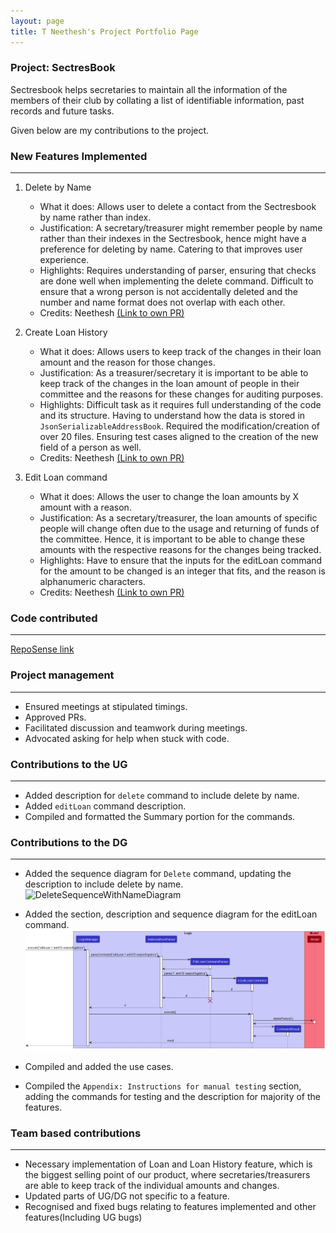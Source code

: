 ```yaml
---
layout: page
title: T Neethesh's Project Portfolio Page
---
```


### Project: SectresBook

Sectresbook helps secretaries to maintain all the information of the members of their club by collating a list
of identifiable information, past records and future tasks.

Given below are my contributions to the project.

### New Features Implemented

---------------------------------
1. Delete by Name
   * What it does: Allows user to delete a contact from the Sectresbook by name rather than index.
   * Justification: A secretary/treasurer might remember people by name rather than their indexes in the Sectresbook, hence might have a preference for deleting by name. Catering to that improves user experience.
   * Highlights: Requires understanding of parser, ensuring that checks are done well when implementing the delete command. Difficult to ensure that a wrong person is not accidentally deleted and the number and name format does not overlap with each other.
   * Credits: Neethesh [(Link to own PR)](https://github.com/AY2223S1-CS2103T-W12-2/tp/pull/57)

2. Create Loan History
   * What it does: Allows users to keep track of the changes in their loan amount and the reason for those changes.
   * Justification: As a treasurer/secretary it is important to be able to keep track of the changes in the loan amount of people in their committee and the reasons for these changes for auditing purposes.
   * Highlights: Difficult task as it requires full understanding of the code and its structure. Having to understand how the data is stored in `JsonSerializableAddressBook`. Required the modification/creation of over 20 files. Ensuring test cases aligned to the creation of the new field of a person as well.
   * Credits: Neethesh [(Link to own PR)](https://github.com/AY2223S1-CS2103T-W12-2/tp/pull/99)
   
3. Edit Loan command
   * What it does: Allows the user to change the loan amounts by X amount with a reason.
   * Justification: As a secretary/treasurer, the loan amounts of specific people will change often due to the usage and returning of funds of the committee. Hence, it is important to be able to change these amounts with the respective reasons for the changes being tracked.
   * Highlights: Have to ensure that the inputs for the editLoan command for the amount to be changed is an integer that fits, and the reason is alphanumeric characters.
   * Credits: Neethesh [(Link to own PR)](https://github.com/AY2223S1-CS2103T-W12-2/tp/pull/99)


### Code contributed

-----------------------------------

[RepoSense link](https://nus-cs2103-ay2223s1.github.io/tp-dashboard/?search=w12-2&sort=groupTitle&sortWithin=title&timeframe=commit&mergegroup=&groupSelect=groupByRepos&breakdown=true&checkedFileTypes=docs~functional-code~test-code~other&since=2022-09-16&tabOpen=true&tabType=authorship&zFR=false&tabAuthor=Neethesh26&tabRepo=AY2223S1-CS2103T-W12-2%2Ftp%5Bmaster%5D&authorshipIsMergeGroup=false&authorshipFileTypes=docs~functional-code~test-code&authorshipIsBinaryFileTypeChecked=false&authorshipIsIgnoredFilesChecked=false)

### Project management

-----------------------------------

* Ensured meetings at stipulated timings.
* Approved PRs.
* Facilitated discussion and teamwork during meetings.
* Advocated asking for help when stuck with code.


### Contributions to the UG

----------------------------------

* Added description for `delete` command to include delete by name.
* Added `editLoan` command description.
* Compiled and formatted the Summary portion for the commands.

### Contributions to the DG

-----------------------------------

* Added the sequence diagram for `Delete` command, updating the description to include delete by name.
![DeleteSequenceWithNameDiagram](../images/DeleteSequenceWithNameDiagram.png)


* Added the section, description and sequence diagram for the editLoan command.
   ![EditLoanSequenceDiagram](../images/EditLoanSequenceDiagram.png)

* Compiled and added the use cases.

* Compiled the `Appendix: Instructions for manual testing` section, adding the commands for testing and the description for majority of the features.


### Team based contributions

--------------------------------

* Necessary implementation of Loan and Loan History feature, which is the biggest selling point of our product, where secretaries/treasurers are able to keep track of the individual amounts and changes.
* Updated parts of UG/DG not specific to a feature.
* Recognised and fixed bugs relating to features implemented and other features(Including UG bugs)


